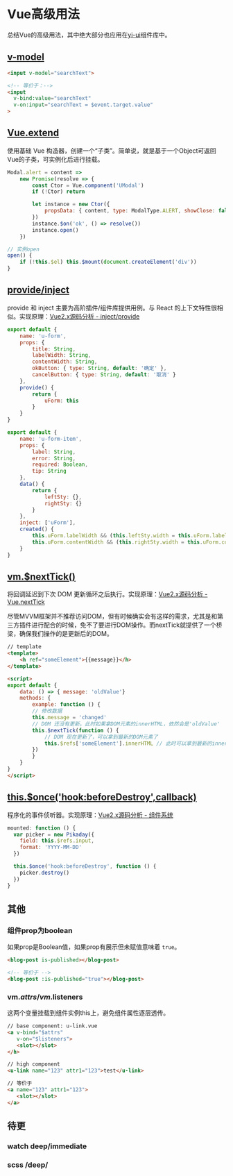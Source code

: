 # Vue高级用法

总结Vue的高级用法，其中绝大部分也应用在[yi-ui](https://github.com/lq782655835/yi-ui)组件库中。

## [v-model](https://cn.vuejs.org/v2/guide/components-custom-events.html#%E8%87%AA%E5%AE%9A%E4%B9%89%E7%BB%84%E4%BB%B6%E7%9A%84-v-model)

``` html
<input v-model="searchText">

<!-- 等价于：-->
<input
  v-bind:value="searchText"
  v-on:input="searchText = $event.target.value"
>
```

## [Vue.extend](https://cn.vuejs.org/v2/api/index.html#Vue-extend)

使用基础 Vue 构造器，创建一个“子类”。简单说，就是基于一个Object可返回Vue的子类，可实例化后进行挂载。

``` js
Modal.alert = content =>
    new Promise(resolve => {
        const Ctor = Vue.component('UModal')
        if (!Ctor) return

        let instance = new Ctor({
            propsData: { content, type: ModalType.ALERT, showClose: false, cancelButton: '' }
        })
        instance.$on('ok', () => resolve())
        instance.open()
    })

// 实例open
open() {
    if (!this.$el) this.$mount(document.createElement('div'))
}
```

## [provide/inject](https://cn.vuejs.org/v2/guide/components-edge-cases.html#%E4%BE%9D%E8%B5%96%E6%B3%A8%E5%85%A5)

provide 和 inject 主要为高阶插件/组件库提供用例。与 React 的上下文特性很相似。实现原理：[Vue2.x源码分析 - inject/provide](./vue-code-7.inject-provide.md)

``` js
export default {
    name: 'u-form',
    props: {
        title: String,
        labelWidth: String,
        contentWidth: String,
        okButton: { type: String, default: '确定' },
        cancelButton: { type: String, default: '取消' }
    },
    provide() {
        return {
            uForm: this
        }
    }
}
```

``` js
export default {
    name: 'u-form-item',
    props: {
        label: String,
        error: String,
        required: Boolean,
        tip: String
    },
    data() {
        return {
            leftSty: {},
            rightSty: {}
        }
    },
    inject: ['uForm'],
    created() {
        this.uForm.labelWidth && (this.leftSty.width = this.uForm.labelWidth)
        this.uForm.contentWidth && (this.rightSty.width = this.uForm.contentWidth)
    }
}
```

## [vm.$nextTick()](https://cn.vuejs.org/v2/guide/reactivity.html#%E5%BC%82%E6%AD%A5%E6%9B%B4%E6%96%B0%E9%98%9F%E5%88%97)

将回调延迟到下次 DOM 更新循环之后执行。实现原理：[Vue2.x源码分析 - Vue.nextTick](./vue-code-6.nextTick.md)

尽管MVVM框架并不推荐访问DOM，但有时候确实会有这样的需求，尤其是和第三方插件进行配合的时候，免不了要进行DOM操作。而nextTick就提供了一个桥梁，确保我们操作的是更新后的DOM。

``` html
// template
<template>
    <h ref="someElement">{{message}}</h>
</template>

<script>
export default {
    data: () => { message: 'oldValue'}
    methods: {
        example: function () {
        // 修改数据
        this.message = 'changed'
        // DOM 还没有更新。此时如果拿DOM元素的innerHTML，依然会是'oldValue'
        this.$nextTick(function () {
            // DOM 现在更新了，可以拿到最新的DOM元素了
            this.$refs['someElement'].innerHTML // 此时可以拿到最新的innerHTML值：'changed'
        })
        }
    }
}
</script>
```

## [this.$once('hook:beforeDestroy',callback)](https://cn.vuejs.org/v2/guide/components-edge-cases.html#%E7%A8%8B%E5%BA%8F%E5%8C%96%E7%9A%84%E4%BA%8B%E4%BB%B6%E4%BE%A6%E5%90%AC%E5%99%A8)

程序化的事件侦听器。实现原理：[Vue2.x源码分析 - 组件系统](https://lq782655835.github.io/blogs/vue/vue-code-5.component.html#%E7%94%9F%E5%91%BD%E5%91%A8%E6%9C%9F)

``` js
mounted: function () {
  var picker = new Pikaday({
    field: this.$refs.input,
    format: 'YYYY-MM-DD'
  })

  this.$once('hook:beforeDestroy', function () {
    picker.destroy()
  })
}
```

## 其他

### 组件prop为boolean

如果prop是Boolean值，如果prop有展示但未赋值意味着 `true`。

``` html
<blog-post is-published></blog-post>

<!-- 等价于 -->
<blog-post :is-published="true"></blog-post>
```

### vm.$attrs/vm.$listeners

这两个变量挂载到组件实例this上，避免组件属性逐层透传。

``` html
// base component: u-link.vue
<a v-bind="$attrs"
   v-on="$listeners">
   <slot></slot>
</h>

// high component
<u-link name="123" attr1="123">test</u-link>

// 等价于
<a name="123" attr1="123">
   <slot></slot>
</a>
```

## 待更
### watch deep/immediate

### scss /deep/